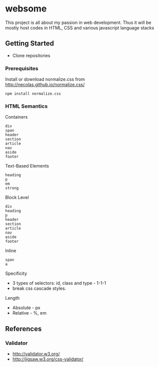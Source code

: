 # websome

This project is all about my passion in web development. Thus it will be mostly host codes in HTML, CSS and various javascript language stacks

## Getting Started
* Clone repositories

### Prerequisites
Install or download normalize.css from http://necolas.github.io/normalize.css/
```
npm install normalize.css
```

### HTML Semantics
Containers
```
div
span
header
section
article
nav
aside
footer
```

Text-Based Elements
```
heading
p
em
strong
```

Block Level
```
div
heading
p
header
section
article
nav
aside
footer
```

Inline
```
span
a
```

Specificity
* 3 types of selectors: id, class and type - 1-1-1
* break css cascade styles.

Length
* Absolute - px
* Relative - %, em

## References

### Validator
* http://validator.w3.org/
* http://jigsaw.w3.org/css-validator/
